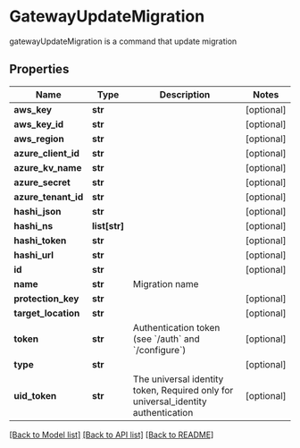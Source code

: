 # GatewayUpdateMigration

gatewayUpdateMigration is a command that update migration
## Properties
Name | Type | Description | Notes
------------ | ------------- | ------------- | -------------
**aws_key** | **str** |  | [optional] 
**aws_key_id** | **str** |  | [optional] 
**aws_region** | **str** |  | [optional] 
**azure_client_id** | **str** |  | [optional] 
**azure_kv_name** | **str** |  | [optional] 
**azure_secret** | **str** |  | [optional] 
**azure_tenant_id** | **str** |  | [optional] 
**hashi_json** | **str** |  | [optional] 
**hashi_ns** | **list[str]** |  | [optional] 
**hashi_token** | **str** |  | [optional] 
**hashi_url** | **str** |  | [optional] 
**id** | **str** |  | [optional] 
**name** | **str** | Migration name | 
**protection_key** | **str** |  | [optional] 
**target_location** | **str** |  | [optional] 
**token** | **str** | Authentication token (see &#x60;/auth&#x60; and &#x60;/configure&#x60;) | [optional] 
**type** | **str** |  | [optional] 
**uid_token** | **str** | The universal identity token, Required only for universal_identity authentication | [optional] 

[[Back to Model list]](../README.md#documentation-for-models) [[Back to API list]](../README.md#documentation-for-api-endpoints) [[Back to README]](../README.md)


